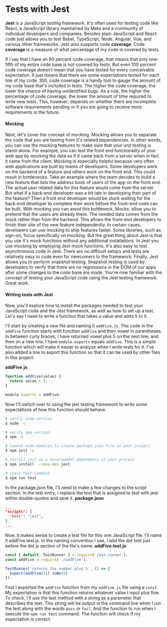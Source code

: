 # Tests with Jest
**Jest** is a JavaScript testing framework. It's often used for testing code like React, a JavaScript library maintained by Meta and a community of individual developers and companies. Besides plain JavaScript and React code just allows you to test Babel, TypeScript, Node, Angular, Vue, and various other frameworks. Jest also supports code **coverage**. Code **coverage** is a measure of what percentage of my code is covered by tests.

If I say that I have an 80 percent code coverage, that means that only one-fifth of my entire code base is not covered by tests. But even 100 percent code coverage doesn't mean that you have tested for every conceivable expectation. It just means that there are some expectations tested for each line of my code. Still, code coverage is a handy tool to gauge the amount of my code base that's included in tests. The higher the code coverage, the lower the chance of having unidentified bugs. As a rule, the higher the percentage of code coverage, the lower the amount of time required to write new tests. This, however, depends on whether there are incomplete software requirements pending or if you are going to receive more requirements in the future.

#### Mocking
Next, let's cover the concept of mocking. Mocking allows you to separate the code that you are testing from it's related dependencies. In other words, you can use the mocking features to make sure that your unit testing is stand-alone. For example, you can test the front end functionality of your web app by mocking the data as if it came back from a server when in fact it came from the client. Mocking is especially helpful because very often web applications are built by teams of developers. Some developers work on the backend of a feature and others work on the front end. This could result in bottlenecks. Take an example where the team decides to build a new feature that lists the address book of users of the app on the front end. The actual user related data for this feature would come from the server. But what if a back-end developer was a bit late in developing their part of the feature? Then a front end developer would be stuck waiting for the back-end developer to complete their work before the front-end code can be built. With mocking you can avoid this bottleneck. Mocks, allow you to pretend that the users are already there. The needed data comes from the mock rather than from the backend. This allows the front-end developers to finish their site of the new feature independently. In certain cases, developers can use mocking to ship features faster. Some libraries, such as sign-on, focus specifically on mocking. But the great thing about Jest is that you use it's mock functions without any additional installations. In Jest you use mocking by employing Jest mock functions. It's also easy to test asynchronous code in Jest. There are no difficult setups and tests are relatively easy to code even for newcomers to the framework. Finally, Jest allows you to perform snapshot testing. Snapshot testing is used by developers to verify that there are no regressions in the DOM of our apps after some changes to the code base are made. You're now familiar with the concept of testing your JavaScript code using the Jest testing framework. Great work.

#### Writing tests with Jest
Now, you'll explore how to install the packages needed to test your JavaScript code and the Jest framework, as well as how to set up a test. Let's say I need to write a function that takes a value and adds 5 to it.

I'll start by creating a new file and naming it `addFive.js`. The code in the `addFive` function starts with function `addFive` and then vowel in parentheses. In between curly braces, I have returned vowel plus 5 on the next line, and then on a new line, I have `module.exports` equals `addFive`. This is a simple function which will make it easier to analyze when I write tests for it. I've also added a line to export this function so that it can be used by other files in this project.

**addFive.js**
```js
function addFive(value) {
  return value + 5;
}

module.exports = addFive;
```

Now I'll switch over to using the jest testing framework to write some expectations of how this function should behave.
```bash
# verify node version
$ node -v

# verify npm version
$ npm -v

# launch node modules to create package.json file in your project
$ npm init -y

# Install jest as a development dependency in your project.
$ npm install --save-dev jest

# start test command
$ npm run test
```

In the package.json file, I'll need to make a few changes to the script section. In the test entry, I replace the text that is assigned to test with jest within double-quotes and save it.
**package.json**
```json
...
"scripts": {
  "test": "jest",
}
...
```

Now, it makes sense to create a test file for this one JavaScript file. I'll name it addFive.test.js. In the naming convention I use, I add the dot test just before the dot js section of the file's name.
**addFive.test.js**
```js
const { default: TestRunner } = require('jest-runner');
const addFive = require('./addFive');

TestRunner('returns the number plus 5', () => {
  expect(addFive(1)).toBe(6)
})
```

First I exported the `addFive` function from my `addFive.js` file using a `const`. My expectation is that this function returns whatever value I input plus five. To check, I'll use the test method with a string as a parameter that describes the test. This string will be output in the command line when I run the test along with the words `pass` or `fail`. And the function to run when I execute the `npm run test` command. The function will check if my expectation is correct. 